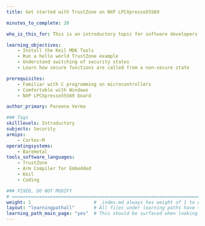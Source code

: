 ```yaml
---
title: Get started with TrustZone on NXP LPCXpresso55S69

minutes_to_complete: 20

who_is_this_for: This is an introductory topic for software developers new to using TrustZone.

learning_objectives: 
    - Install the Keil MDK Tools
    - Run a hello world TrustZone example
    - Understand switching of security states
    - Learn how secure functions are called from a non-secure state

prerequisites:
    - Familiar with C programming on microcontrollers
    - Comfortable with Windows 
    - NXP LPCXpresso55S69 board

author_primary: Pareena Verma

### Tags
skilllevels: Introductory
subjects: Security 
armips:
    - Cortex-M
operatingsystems:
    - Baremetal
tools_software_languages:
    - TrustZone
    - Arm Compiler for Embedded
    - Keil
    - Coding

### FIXED, DO NOT MODIFY
# ================================================================================
weight: 1                       # _index.md always has weight of 1 to order correctly
layout: "learningpathall"       # All files under learning paths have this same wrapper
learning_path_main_page: "yes"  # This should be surfaced when looking for related content. Only set for _index.md of learning path content.
---
```

